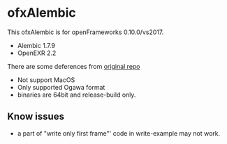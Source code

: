 # ofxAlembic
This ofxAlembic is for openFrameworks 0.10.0/vs2017.

* Alembic 1.7.9
* OpenEXR 2.2

There are some deferences from [original repo](https://github.com/perfume-dev/ofxAlembic)
* Not support MacOS
* Only supported Ogawa format
* binaries are 64bit and release-build only.

## Know issues
* a part of "write only first frame"' code in write-example may not work.
